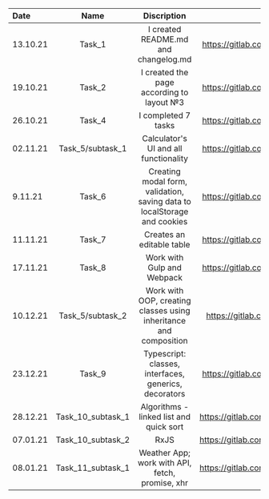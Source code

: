 Date      | Name                | Discription               | Link to MR
:-------- | :---------------------: | :---------------------: | :---------------------:  
13.10.21  | Task_1 | I created README.md and changelog.md | https://gitlab.com/fe_nc_vonorezh_2021/fs_alexandra_savchenko/-/merge_requests/1
19.10.21 | Task_2 | I created the page according to layout №3 | https://gitlab.com/fe_nc_vonorezh_2021/fs_alexandra_savchenko/-/merge_requests/2
26.10.21 | Task_4 | I completed 7 tasks | https://gitlab.com/fe_nc_vonorezh_2021/fs_alexandra_savchenko/-/merge_requests/3
02.11.21 | Task_5/subtask_1 | Calculator's UI and all functionality | https://gitlab.com/fe_nc_vonorezh_2021/fs_alexandra_savchenko/-/merge_requests/4
9.11.21 | Task_6 | Creating modal form, validation, saving data to localStorage and cookies | https://gitlab.com/fe_nc_vonorezh_2021/fs_alexandra_savchenko/-/merge_requests/5
11.11.21 | Task_7 | Creates an editable table | https://gitlab.com/fe_nc_vonorezh_2021/fs_alexandra_savchenko/-/merge_requests/6
17.11.21 | Task_8 | Work with Gulp and Webpack | https://gitlab.com/fe_nc_vonorezh_2021/fs_alexandra_savchenko/-/merge_requests/7 
10.12.21 | Task_5/subtask_2 | Work with OOP, creating classes using inheritance and composition | https://gitlab.com/fe_nc_vonorezh_2021/fs_alexandra_savchenko/-/merge_requests 
23.12.21 | Task_9 | Typescript: classes, interfaces, generics, decorators | https://gitlab.com/fe_nc_vonorezh_2021/fs_alexandra_savchenko/-/merge_requests/9
28.12.21 | Task_10_subtask_1 | Algorithms - linked list and quick sort | https://gitlab.com/fe_nc_vonorezh_2021/fs_alexandra_savchenko/-/merge_requests/10
07.01.21 | Task_10_subtask_2 | RxJS | https://gitlab.com/fe_nc_vonorezh_2021/fs_alexandra_savchenko/-/merge_requests/11
08.01.21 | Task_11_subtask_1 | Weather App; work with API, fetch, promise, xhr | https://gitlab.com/fe_nc_vonorezh_2021/fs_alexandra_savchenko/-/merge_requests/12

